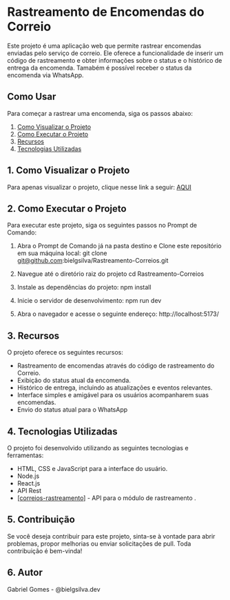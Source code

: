 # Rastreamento de Encomendas do Correio

Este projeto é uma aplicação web que permite rastrear encomendas enviadas pelo serviço de correio. Ele oferece a funcionalidade de inserir um código de rastreamento e obter informações sobre o status e o histórico de entrega da encomenda. Tamabém é possível receber o status da encomenda via WhatsApp.

## Como Usar

Para começar a rastrear uma encomenda, siga os passos abaixo:

1. <a href='#visuProjeto'>Como Visualizar o Projeto </a> <br>
2. <a href='#execProjeto'>Como Executar o Projeto</a><br>
3. <a href='#funcionalidades'>Recursos</a><br>
4. <a href='#tec'>Tecnologias Utilizadas</a><br>

## <h2 id='visuProjeto'>1. Como Visualizar o Projeto</h2>
Para apenas visualizar o projeto, clique nesse link a seguir: <a href='https://bielgsilva.github.io/Rastreamento-Correios/'> AQUI </a>

## <h2 id='execProjeto'>2. Como Executar o Projeto</h2>
Para executar este projeto, siga os seguintes passos no Prompt de Comando:

1. Abra o Prompt de Comando já na pasta destino e Clone este repositório em sua máquina local:
git clone git@github.com:bielgsilva/Rastreamento-Correios.git

2. Navegue até o diretório raiz do projeto
cd Rastreamento-Correios

3. Instale as dependências do projeto:
npm install

4. Inicie o servidor de desenvolvimento:
npm run dev

5. Abra o navegador e acesse o seguinte endereço:
http://localhost:5173/

## <h2 id='funcionalidades'>3. Recursos</h2>

O projeto oferece os seguintes recursos:

- Rastreamento de encomendas através do código de rastreamento do Correio.
- Exibição do status atual da encomenda.
- Histórico de entrega, incluindo as atualizações e eventos relevantes.
- Interface simples e amigável para os usuários acompanharem suas encomendas.
- Envio do status atual para o WhatsApp

##  <h2 id='tec'>4. Tecnologias Utilizadas</h2>

O projeto foi desenvolvido utilizando as seguintes tecnologias e ferramentas:

- HTML, CSS e JavaScript para a interface do usuário.
- Node.js
- React.js
- API Rest
- <a href='https://www.npmjs.com/package/correios-rastreamento'>[correios-rastreamento]</a> - API para o módulo de rastreamento .


## 5. Contribuição

Se você deseja contribuir para este projeto, sinta-se à vontade para abrir problemas, propor melhorias ou enviar solicitações de pull. Toda contribuição é bem-vinda!

## 6. Autor

Gabriel Gomes - @bielgsilva.dev

